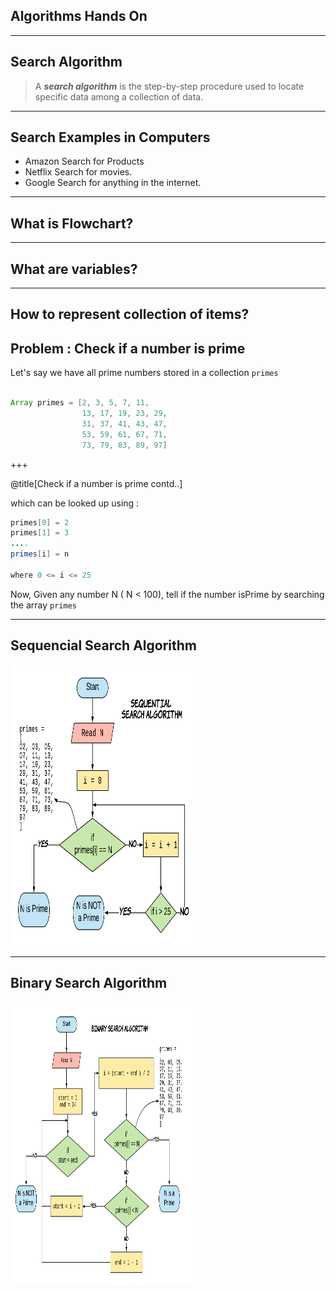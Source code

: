 ## Algorithms Hands On

---

## Search Algorithm 

> A ***search algorithm*** is the step-by-step procedure used to locate specific data among a collection of data.

---
## Search Examples in Computers

- Amazon Search for Products
- Netflix Search for movies.
- Google Search for anything in the internet.

---

## What is Flowchart?

---

## What are variables?

---

## How to represent collection of items?



## Problem : Check if a number is prime

Let's say we have all prime numbers stored in a collection `primes`

```java

Array primes = [2, 3, 5, 7, 11,
				13, 17, 19, 23, 29,
				31, 37, 41, 43, 47,
				53, 59, 61, 67, 71, 
				73, 79, 83, 89, 97]
```
+++

@title[Check if a number is prime contd..]

which can be looked up using : 

```java
primes[0] = 2
primes[1] = 3
....
primes[i] = n

where 0 <= i <= 25

```
Now, Given any number N ( N < 100), tell if the number isPrime by searching the array `primes`

---

## Sequencial Search Algorithm

<img src="assets/image/prime-sequential-search.png" alt="Sequential Search Algorithm" width="300px" height="450px">

---
## Binary Search Algorithm

<img src="assets/image/prime-binary-search.png" alt="Binary Search Algorithm" width="300px" height="450px">


